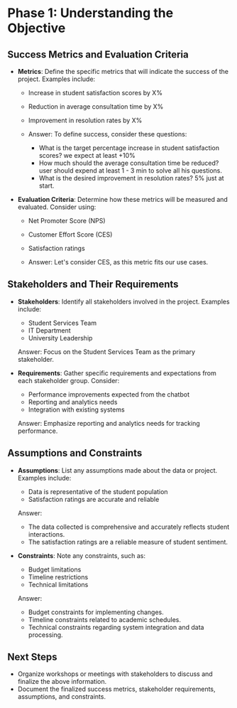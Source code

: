 # Phase 1: Understanding the Objective

## Success Metrics and Evaluation Criteria

- **Metrics**: Define the specific metrics that will indicate the success of the project. Examples include:
  - Increase in student satisfaction scores by X%
  - Reduction in average consultation time by X%
  - Improvement in resolution rates by X%

  - Answer: To define success, consider these questions:
    - What is the target percentage increase in student satisfaction scores? we expect at least +10%
    - How much should the average consultation time be reduced? user should expend at least 1 - 3 min to solve all his questions.
    - What is the desired improvement in resolution rates? 5% just at start.

- **Evaluation Criteria**: Determine how these metrics will be measured and evaluated. Consider using:
  - Net Promoter Score (NPS)
  - Customer Effort Score (CES)
  - Satisfaction ratings

  - Answer: Let's consider CES, as this metric fits our use cases.

## Stakeholders and Their Requirements

- **Stakeholders**: Identify all stakeholders involved in the project. Examples include:
  - Student Services Team
  - IT Department
  - University Leadership

  Answer: Focus on the Student Services Team as the primary stakeholder.

- **Requirements**: Gather specific requirements and expectations from each stakeholder group. Consider:
  - Performance improvements expected from the chatbot
  - Reporting and analytics needs
  - Integration with existing systems

  Answer: Emphasize reporting and analytics needs for tracking performance.

## Assumptions and Constraints

- **Assumptions**: List any assumptions made about the data or project. Examples include:
  - Data is representative of the student population
  - Satisfaction ratings are accurate and reliable

  Answer:
    - The data collected is comprehensive and accurately reflects student interactions.
    - The satisfaction ratings are a reliable measure of student sentiment.

- **Constraints**: Note any constraints, such as:
  - Budget limitations
  - Timeline restrictions
  - Technical limitations

  Answer:
    - Budget constraints for implementing changes.
    - Timeline constraints related to academic schedules.
    - Technical constraints regarding system integration and data processing.

## Next Steps

- Organize workshops or meetings with stakeholders to discuss and finalize the above information.
- Document the finalized success metrics, stakeholder requirements, assumptions, and constraints. 